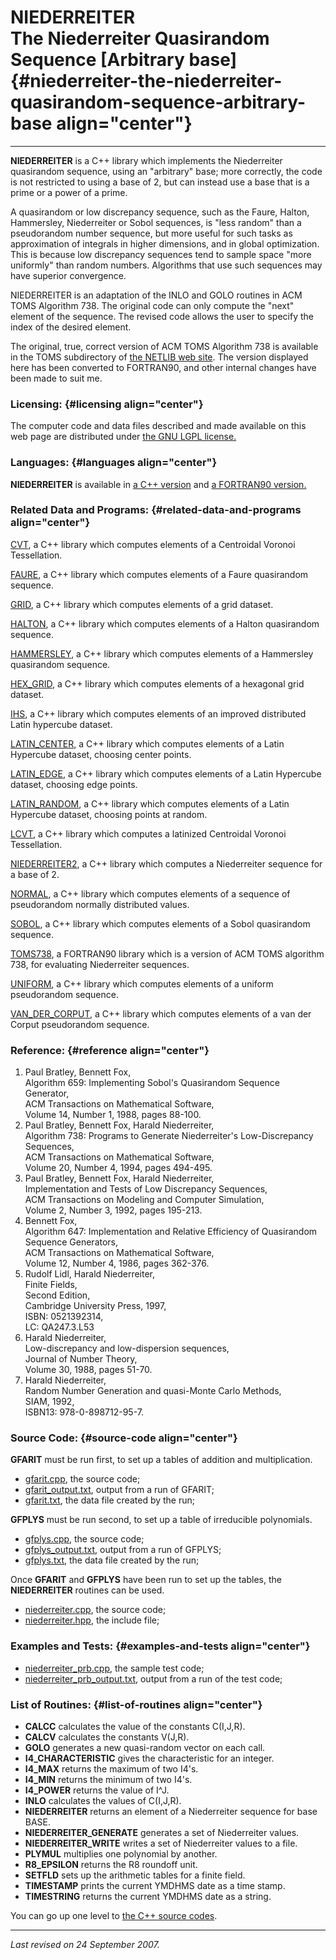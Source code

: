 NIEDERREITER\
The Niederreiter Quasirandom Sequence \[Arbitrary base\] {#niederreiter-the-niederreiter-quasirandom-sequence-arbitrary-base align="center"}
========================================================

------------------------------------------------------------------------

**NIEDERREITER** is a C++ library which implements the Niederreiter
quasirandom sequence, using an "arbitrary" base; more correctly, the
code is not restricted to using a base of 2, but can instead use a base
that is a prime or a power of a prime.

A quasirandom or low discrepancy sequence, such as the Faure, Halton,
Hammersley, Niederreiter or Sobol sequences, is "less random" than a
pseudorandom number sequence, but more useful for such tasks as
approximation of integrals in higher dimensions, and in global
optimization. This is because low discrepancy sequences tend to sample
space "more uniformly" than random numbers. Algorithms that use such
sequences may have superior convergence.

NIEDERREITER is an adaptation of the INLO and GOLO routines in ACM TOMS
Algorithm 738. The original code can only compute the "next" element of
the sequence. The revised code allows the user to specify the index of
the desired element.

The original, true, correct version of ACM TOMS Algorithm 738 is
available in the TOMS subdirectory of [the NETLIB web
site](http://www.netlib.org/). The version displayed here has been
converted to FORTRAN90, and other internal changes have been made to
suit me.

### Licensing: {#licensing align="center"}

The computer code and data files described and made available on this
web page are distributed under [the GNU LGPL
license.](../../txt/gnu_lgpl.txt)

### Languages: {#languages align="center"}

**NIEDERREITER** is available in [a C++
version](../../cpp_src/niederreiter/niederreiter.html) and [a FORTRAN90
version.](../../f_src/niederreiter/niederreiter.html)

### Related Data and Programs: {#related-data-and-programs align="center"}

[CVT](../../cpp_src/cvt/cvt.html), a C++ library which computes elements
of a Centroidal Voronoi Tessellation.

[FAURE](../../cpp_src/faure/faure.html), a C++ library which computes
elements of a Faure quasirandom sequence.

[GRID](../../cpp_src/grid/grid.html), a C++ library which computes
elements of a grid dataset.

[HALTON](../../cpp_src/halton/halton.html), a C++ library which computes
elements of a Halton quasirandom sequence.

[HAMMERSLEY](../../cpp_src/hammersley/hammersley.html), a C++ library
which computes elements of a Hammersley quasirandom sequence.

[HEX\_GRID](../../cpp_src/hex_grid/hex_grid.html), a C++ library which
computes elements of a hexagonal grid dataset.

[IHS](../../cpp_src/ihs/ihs.html), a C++ library which computes elements
of an improved distributed Latin hypercube dataset.

[LATIN\_CENTER](../../cpp_src/latin_center/latin_center.html), a C++
library which computes elements of a Latin Hypercube dataset, choosing
center points.

[LATIN\_EDGE](../../cpp_src/latin_edge/latin_edge.html), a C++ library
which computes elements of a Latin Hypercube dataset, choosing edge
points.

[LATIN\_RANDOM](../../cpp_src/latin_random/latin_random.html), a C++
library which computes elements of a Latin Hypercube dataset, choosing
points at random.

[LCVT](../../cpp_src/lcvt/lcvt.html), a C++ library which computes a
latinized Centroidal Voronoi Tessellation.

[NIEDERREITER2](../../cpp_src/niederreiter2/niederreiter2.html), a C++
library which computes a Niederreiter sequence for a base of 2.

[NORMAL](../../cpp_src/normal/normal.html), a C++ library which computes
elements of a sequence of pseudorandom normally distributed values.

[SOBOL](../../cpp_src/sobol/sobol.html), a C++ library which computes
elements of a Sobol quasirandom sequence.

[TOMS738](../../f_src/toms738/toms738.html), a FORTRAN90 library which
is a version of ACM TOMS algorithm 738, for evaluating Niederreiter
sequences.

[UNIFORM](../../cpp_src/uniform/uniform.html), a C++ library which
computes elements of a uniform pseudorandom sequence.

[VAN\_DER\_CORPUT](../../cpp_src/van_der_corput/van_der_corput.html), a
C++ library which computes elements of a van der Corput pseudorandom
sequence.

### Reference: {#reference align="center"}

1.  Paul Bratley, Bennett Fox,\
    Algorithm 659: Implementing Sobol's Quasirandom Sequence Generator,\
    ACM Transactions on Mathematical Software,\
    Volume 14, Number 1, 1988, pages 88-100.
2.  Paul Bratley, Bennett Fox, Harald Niederreiter,\
    Algorithm 738: Programs to Generate Niederreiter's Low-Discrepancy
    Sequences,\
    ACM Transactions on Mathematical Software,\
    Volume 20, Number 4, 1994, pages 494-495.
3.  Paul Bratley, Bennett Fox, Harald Niederreiter,\
    Implementation and Tests of Low Discrepancy Sequences,\
    ACM Transactions on Modeling and Computer Simulation,\
    Volume 2, Number 3, 1992, pages 195-213.
4.  Bennett Fox,\
    Algorithm 647: Implementation and Relative Efficiency of Quasirandom
    Sequence Generators,\
    ACM Transactions on Mathematical Software,\
    Volume 12, Number 4, 1986, pages 362-376.
5.  Rudolf Lidl, Harald Niederreiter,\
    Finite Fields,\
    Second Edition,\
    Cambridge University Press, 1997,\
    ISBN: 0521392314,\
    LC: QA247.3.L53
6.  Harald Niederreiter,\
    Low-discrepancy and low-dispersion sequences,\
    Journal of Number Theory,\
    Volume 30, 1988, pages 51-70.
7.  Harald Niederreiter,\
    Random Number Generation and quasi-Monte Carlo Methods,\
    SIAM, 1992,\
    ISBN13: 978-0-898712-95-7.

### Source Code: {#source-code align="center"}

**GFARIT** must be run first, to set up a tables of addition and
multiplication.

-   [gfarit.cpp](gfarit.cpp), the source code;
-   [gfarit\_output.txt](gfarit_output.txt), output from a run of
    GFARIT;
-   [gfarit.txt](gfarit.txt), the data file created by the run;

**GFPLYS** must be run second, to set up a table of irreducible
polynomials.

-   [gfplys.cpp](gfplys.cpp), the source code;
-   [gfplys\_output.txt](gfplys_output.txt), output from a run of
    GFPLYS;
-   [gfplys.txt](gfplys.txt), the data file created by the run;

Once **GFARIT** and **GFPLYS** have been run to set up the tables, the
**NIEDERREITER** routines can be used.

-   [niederreiter.cpp](niederreiter.cpp), the source code;
-   [niederreiter.hpp](niederreiter.hpp), the include file;

### Examples and Tests: {#examples-and-tests align="center"}

-   [niederreiter\_prb.cpp](niederreiter_prb.cpp), the sample test code;
-   [niederreiter\_prb\_output.txt](niederreiter_prb_output.txt), output
    from a run of the test code;

### List of Routines: {#list-of-routines align="center"}

-   **CALCC** calculates the value of the constants C(I,J,R).
-   **CALCV** calculates the constants V(J,R).
-   **GOLO** generates a new quasi-random vector on each call.
-   **I4\_CHARACTERISTIC** gives the characteristic for an integer.
-   **I4\_MAX** returns the maximum of two I4's.
-   **I4\_MIN** returns the minimum of two I4's.
-   **I4\_POWER** returns the value of I\^J.
-   **INLO** calculates the values of C(I,J,R).
-   **NIEDERREITER** returns an element of a Niederreiter sequence for
    base BASE.
-   **NIEDERREITER\_GENERATE** generates a set of Niederreiter values.
-   **NIEDERREITER\_WRITE** writes a set of Niederreiter values to a
    file.
-   **PLYMUL** multiplies one polynomial by another.
-   **R8\_EPSILON** returns the R8 roundoff unit.
-   **SETFLD** sets up the arithmetic tables for a finite field.
-   **TIMESTAMP** prints the current YMDHMS date as a time stamp.
-   **TIMESTRING** returns the current YMDHMS date as a string.

You can go up one level to [the C++ source codes](../cpp_src.html).

------------------------------------------------------------------------

*Last revised on 24 September 2007.*
